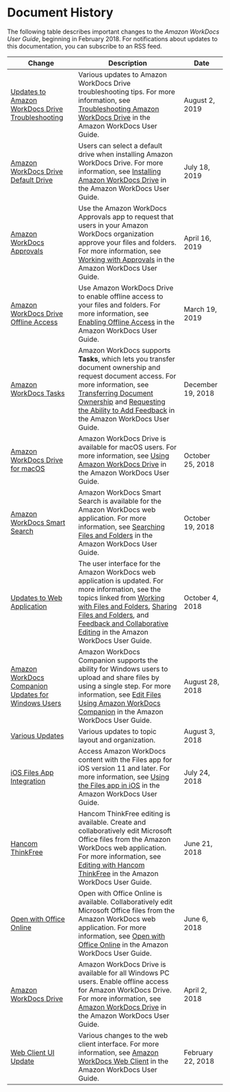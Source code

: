 # Document History<a name="document_history"></a>

The following table describes important changes to the *Amazon WorkDocs User Guide*, beginning in February 2018\. For notifications about updates to this documentation, you can subscribe to an RSS feed\.

| Change | Description | Date | 
| --- |--- |--- |
| [Updates to Amazon WorkDocs Drive Troubleshooting](#document_history) | Various updates to Amazon WorkDocs Drive troubleshooting tips\. For more information, see [Troubleshooting Amazon WorkDocs Drive](https://docs.aws.amazon.com/workdocs/latest/userguide/workdocs_drive_help.html#drive_troubleshoot) in the Amazon WorkDocs User Guide\. | August 2, 2019 | 
| [Amazon WorkDocs Drive Default Drive ](#document_history) | Users can select a default drive when installing Amazon WorkDocs Drive\. For more information, see [Installing Amazon WorkDocs Drive](https://docs.aws.amazon.com/workdocs/latest/userguide/workdocs_drive_help.html#drive_install) in the Amazon WorkDocs User Guide\. | July 18, 2019 | 
| [Amazon WorkDocs Approvals](#document_history) | Use the Amazon WorkDocs Approvals app to request that users in your Amazon WorkDocs organization approve your files and folders\. For more information, see [Working with Approvals](https://docs.aws.amazon.com/workdocs/latest/userguide/approvals.html) in the Amazon WorkDocs User Guide\. | April 16, 2019 | 
| [Amazon WorkDocs Drive Offline Access](#document_history) | Use Amazon WorkDocs Drive to enable offline access to your files and folders\. For more information, see [Enabling Offline Access](https://docs.aws.amazon.com/workdocs/latest/userguide/workdocs_drive_help.html#drive_offline) in the Amazon WorkDocs User Guide\. | March 19, 2019 | 
| [Amazon WorkDocs Tasks](#document_history) | Amazon WorkDocs supports **Tasks**, which lets you transfer document ownership and request document access\. For more information, see [Transferring Document Ownership](https://docs.aws.amazon.com/workdocs/latest/userguide/transfer_owner.html) and [Requesting the Ability to Add Feedback](https://docs.aws.amazon.com/workdocs/latest/userguide/feedback.html#access_feedback) in the Amazon WorkDocs User Guide\. | December 19, 2018 | 
| [Amazon WorkDocs Drive for macOS](#document_history) | Amazon WorkDocs Drive is available for macOS users\. For more information, see [Using Amazon WorkDocs Drive](https://docs.aws.amazon.com/workdocs/latest/userguide/workdocs_drive_help.html) in the Amazon WorkDocs User Guide\. | October 25, 2018 | 
| [Amazon WorkDocs Smart Search](#document_history) | Amazon WorkDocs Smart Search is available for the Amazon WorkDocs web application\. For more information, see [Searching Files and Folders](https://docs.aws.amazon.com/workdocs/latest/userguide/search.html) in the Amazon WorkDocs User Guide\. | October 19, 2018 | 
| [Updates to Web Application](#document_history) | The user interface for the Amazon WorkDocs web application is updated\. For more information, see the topics linked from [Working with Files and Folders](https://docs.aws.amazon.com/workdocs/latest/userguide/working-docs.html), [Sharing Files and Folders](https://docs.aws.amazon.com/workdocs/latest/userguide/share-docs.html), and [Feedback and Collaborative Editing](https://docs.aws.amazon.com/workdocs/latest/userguide/collab-editing.html) in the Amazon WorkDocs User Guide\. | October 4, 2018 | 
| [Amazon WorkDocs Companion Updates for Windows Users](#document_history) | Amazon WorkDocs Companion supports the ability for Windows users to upload and share files by using a single step\. For more information, see [Edit Files Using Amazon WorkDocs Companion](https://docs.aws.amazon.com/workdocs/latest/userguide/companion.html) in the Amazon WorkDocs User Guide\. | August 28, 2018 | 
| [Various Updates](#document_history) | Various updates to topic layout and organization\. | August 3, 2018 | 
| [iOS Files App Integration](#document_history) | Access Amazon WorkDocs content with the Files app for iOS version 11 and later\. For more information, see [Using the Files app in iOS](https://docs.aws.amazon.com/workdocs/latest/userguide/iphone_client_help.html#ios-files-app) in the Amazon WorkDocs User Guide\. | July 24, 2018 | 
| [Hancom ThinkFree](#document_history) | Hancom ThinkFree editing is available\. Create and collaboratively edit Microsoft Office files from the Amazon WorkDocs web application\. For more information, see [Editing with Hancom ThinkFree](https://docs.aws.amazon.com/workdocs/latest/userguide/hancom-online-edit.html) in the Amazon WorkDocs User Guide\. | June 21, 2018 | 
| [Open with Office Online](#document_history) | Open with Office Online is available\. Collaboratively edit Microsoft Office files from the Amazon WorkDocs web application\. For more information, see [Open with Office Online](https://docs.aws.amazon.com/workdocs/latest/userguide/office-online.html) in the Amazon WorkDocs User Guide\. | June 6, 2018 | 
| [Amazon WorkDocs Drive](#document_history) | Amazon WorkDocs Drive is available for all Windows PC users\. Enable offline access for Amazon WorkDocs Drive\. For more information, see [Amazon WorkDocs Drive](https://docs.aws.amazon.com/workdocs/latest/userguide/workdocs_drive_help.html) in the Amazon WorkDocs User Guide\. | April 2, 2018 | 
| [Web Client UI Update](#document_history) | Various changes to the web client interface\. For more information, see [Amazon WorkDocs Web Client](https://docs.aws.amazon.com/workdocs/latest/userguide/web_client_help.html) in the Amazon WorkDocs User Guide\. | February 22, 2018 | 